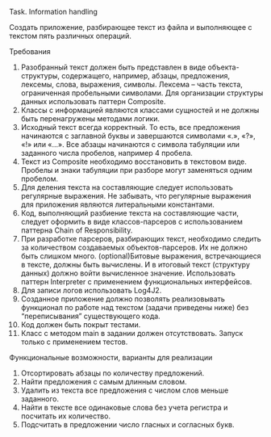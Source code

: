Task. Information handling 

Cоздать приложение, разбирающее текст из файла и выполняющее с текстом пять различных операций.  

Требования 
1) Разобранный текст должен быть представлен в виде объекта-структуры, содержащего, например, абзацы, предложения, лексемы, слова, выражения, символы. Лексема – часть текста, ограниченная пробельными символами. Для организации структуры данных использовать паттерн Composite. 
2) Классы с информацией являются классами сущностей и не должны быть перенагружены методами логики. 
3) Исходный текст всегда корректный. То есть, все предложения начинаются с заглавной буквы и завершаются символами «.», «?», «!» или «...». Все абзацы начинаются с символа табуляции или заданного числа пробелов, например 4 пробела.
4) Текст из Composite необходимо восстановить в текстовом виде. Пробелы и знаки табуляции при разборе могут заменяться одним пробелом. 
5) Для деления текста на составляющие следует использовать регулярные выражения. Не забывать, что регулярные выражения для приложения являются литеральными константами. 
6) Код, выполняющий разбиение текста на составляющие части, следует оформить в виде классов-парсеров с использованием паттерна Chain of Responsibility. 
7) При разработке парсеров, разбирающих текст, необходимо следить за количеством создаваемых объектов-парсеров. Их не должно быть слишком много. 
(optional)Битовые выражения, встречающиеся в тексте, должны быть вычислены. И в итоговый текст (структуру данных) должно войти вычисленное значение. Использовать паттерн Interpreter с применением функциональных интерфейсов. 
8) Для записи логов использовать Log4J2. 
9) Созданное приложение должно позволять реализовывать функционал по работе над текстом (задачи приведены ниже) без “переписывания” существующего кода. 
10) Код должен быть покрыт тестами. 
11) Класс с методом main в задании должен отсутствовать. Запуск только с применением тестов. 

Функциональные возможности, варианты для реализации 
1) Отсортировать абзацы по количеству предложений. 
2) Найти предложения с самым длинным словом. 
3) Удалить из текста все предложения с числом слов меньше заданного. 
4) Найти в тексте все одинаковые слова без учета регистра и посчитать их количество. 
5) Подсчитать в предложении число гласных и согласных букв. 

